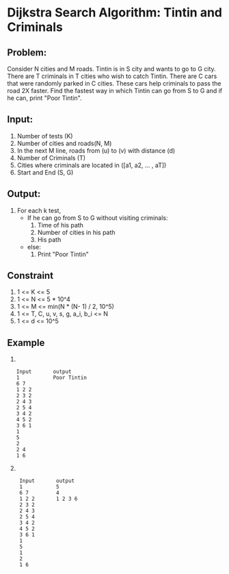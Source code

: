 # Dijkstra Search Algorithm: Tintin and Criminals

## Problem:
Consider N cities and M roads. Tintin is in S city and wants to go to G city. There are T criminals in T cities who wish to catch Tintin. There are C cars that were randomly parked in C cities. These cars help criminals to pass the road 2X faster. Find the fastest way  in which Tintin can go from S to G and if he can, print "Poor Tintin".

## Input:
1. Number of tests (K)
2. Number of cities and roads(N, M)
3. In the next M line, roads from (u) to (v) with distance (d)
4. Number of Criminals (T)
5. Cities where criminals are located in ([a1, a2, ... , aT])
6. Start and End (S, G)

## Output:
1. For each k test, 
    - If he can go from S to G without visiting criminals:
        1. Time of his path
        2. Number of cities in his path
        3. His path
    - else:
        1. Print "Poor Tintin"

## Constraint
1. 1 <= K <= 5
2. 1 <= N <= 5 * 10^4
3. 1 <= M <= min(N * (N- 1) / 2, 10^5)
4. 1 <= T, C, u, v, s, g, a_i, b_i <= N
5. 1 <= d <= 10^5

## Example
1. 
 ```
    Input       output
    1           Poor Tintin
    6 7
    1 2 2
    2 3 2
    2 4 3
    2 5 4
    3 4 2
    4 5 2
    3 6 1
    1
    5
    2
    2 4
    1 6
```
2.  
```
    Input       output
    1           5
    6 7         4
    1 2 2       1 2 3 6
    2 3 2
    2 4 3
    2 5 4
    3 4 2
    4 5 2
    3 6 1
    1
    5
    1
    2
    1 6
```
